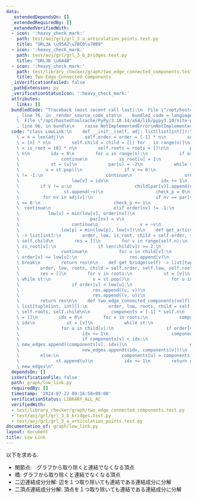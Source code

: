 ```yaml
---
data:
  _extendedDependsOn: []
  _extendedRequiredBy: []
  _extendedVerifiedWith:
  - icon: ':heavy_check_mark:'
    path: test/aoj/grl/grl_3_a_articulation_points.test.py
    title: "GRL3A \u95A2\u7BC0\u70B9"
  - icon: ':heavy_check_mark:'
    path: test/aoj/grl/grl_3_b_bridges.test.py
    title: "GRL3B \u6A4B"
  - icon: ':heavy_check_mark:'
    path: test/library_checker/graph/two_edge_connected_components.test.py
    title: Two-Edge-Connected Components
  _isVerificationFailed: false
  _pathExtension: py
  _verificationStatusIcon: ':heavy_check_mark:'
  attributes:
    links: []
  bundledCode: "Traceback (most recent call last):\n  File \"/opt/hostedtoolcache/PyPy/3.10.14/x64/lib/pypy3.10/site-packages/onlinejudge_verify/documentation/build.py\"\
    , line 76, in _render_source_code_stat\n    bundled_code = language.bundle(\n\
    \  File \"/opt/hostedtoolcache/PyPy/3.10.14/x64/lib/pypy3.10/site-packages/onlinejudge_verify/languages/python.py\"\
    , line 96, in bundle\n    raise NotImplementedError\nNotImplementedError\n"
  code: "class LowLink:\n    def __init__(self, adj: list[list[int]]):\n        self.n\
    \ = n = len(adj)\n        self.order = order = [-1] * n\n        self.low = low\
    \ = [n] * n\n        self.child = child = [[] for _ in range(n)]\n        self.is_root\
    \ = is_root = [0] * n\n        self.roots = roots = []\n\n        par = [-1] *\
    \ n\n        idx = 0\n        for u in range(n):\n            if order[u] != -1:\n\
    \                continue\n            is_root[u] = 1\n            roots.append(u)\n\
    \            st = [u]\n            par[u] = -2\n            while st:\n      \
    \          v = st.pop()\n                if v >= 0:\n                    if order[v]\
    \ != -1:\n                        continue\n                    order[v] = idx\n\
    \                    low[v] = idx\n                    idx += 1\n            \
    \        if v != u:\n                        child[par[v]].append(v)\n       \
    \                 st.append(~v)\n                    check_p = 0\n           \
    \         for nv in adj[v]:\n                        if nv == par[v] and check_p\
    \ == 0:\n                            check_p += 1\n                          \
    \  continue\n                        elif order[nv] != -1:\n                 \
    \           low[v] = min(low[v], order[nv])\n                        else:\n \
    \                           par[nv] = v\n                            st.append(nv)\n\
    \                    continue\n                v = ~v\n                p = par[v]\n\
    \                low[p] = min(low[p], low[v])\n\n    def get_articulation(self)\
    \ -> list[int]:\n        order, low, is_root, child = self.order, self.low, self.is_root,\
    \ self.child\n        res = []\n        for v in range(self.n):\n            if\
    \ is_root[v]:\n                if len(child[v]) >= 2:\n                    res.append(v)\n\
    \                continue\n            for u in child[v]:\n                if\
    \ order[v] <= low[u]:\n                    res.append(v)\n                   \
    \ break\n        return res\n\n    def get_bridge(self) -> list[tuple[int, int]]:\n\
    \        order, low, roots, child = self.order, self.low, self.roots, self.child\n\
    \        res = []\n        for v in roots:\n            st = [v]\n           \
    \ while st:\n                v = st.pop()\n                for u in child[v]:\n\
    \                    if order[v] < low[u]:\n                        if u < v:\n\
    \                            res.append((u, v))\n                        else:\n\
    \                            res.append((v, u))\n                    st.append(u)\n\
    \        return res\n\n    def two_edge_connected_components(self) -> tuple[list[int],\
    \ list[tuple[int, int]]]:\n        order, low, roots, child = self.order, self.low,\
    \ self.roots, self.child\n\n        components = [-1] * self.n\n        new_edges\
    \ = []\n        idx = 0\n        for v in roots:\n            components[v] =\
    \ idx\n            st = [v]\n            while st:\n                v = st.pop()\n\
    \                for u in child[v]:\n                    if order[v] < low[u]:\n\
    \                        idx += 1\n                        components[u] = idx\n\
    \                        if components[v] < idx:\n                           \
    \ new_edges.append((components[v], idx))\n                        else:\n    \
    \                        new_edges.append((idx, components[v]))\n            \
    \        else:\n                        components[u] = components[v]\n      \
    \              st.append(u)\n            idx += 1\n        return components,\
    \ new_edges\n"
  dependsOn: []
  isVerificationFile: false
  path: graph/low_link.py
  requiredBy: []
  timestamp: '2024-07-22 09:16:58+09:00'
  verificationStatus: LIBRARY_ALL_AC
  verifiedWith:
  - test/library_checker/graph/two_edge_connected_components.test.py
  - test/aoj/grl/grl_3_b_bridges.test.py
  - test/aoj/grl/grl_3_a_articulation_points.test.py
documentation_of: graph/low_link.py
layout: document
title: Low Link
---
```


以下を求める.

- 関節点:　グラフから取り除くと連結でなくなる頂点
- 橋: グラフから取り除くと連結でなくなる頂点
- 二辺連結成分分解: 辺を１つ取り除いても連結である連結成分に分解
- 二頂点連結成分分解: 頂点を１つ取り除いても連結である連結成分に分解